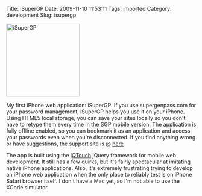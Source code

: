 Title: iSuperGP
Date: 2009-11-10 11:53:11
Tags: imported
Category: development
Slug: isupergp

<a href="http://www.isupergp.com"><img alt="iSuperGP" src="http://www.isupergp.com/images/superman-logo-large.png" title="iSuperGP
" width="194" height="194" /></a>

My first iPhone web application: iSuperGP. If you use supergenpass.com for your password management, iSuperGP helps you use it on your iPhone. Using HTML5 local storage, you can save your sites locally so you don't have to retype them every time in the SGP mobile version.  The application is fully offline enabled, so you can bookmark it as an application and access your passwords even when you're disconnected.  If you find anything wrong or have suggestions, the support site is @ <a href="http://www.isupergp.com/trac">here</a>

The app is built using the <a href="http://www.jqtouch.com/">jQTouch</a> jQuery framework for mobile web development.  It still has a few quirks, but it's fairly spectacular at imitating native iPhone applications.  Also, it's extremely frustrating trying to develop an iPhone web application when the only place to reliably test is on iPhone Safari browser itself.  I don't have a Mac yet, so I'm not able to use the XCode simulator.
